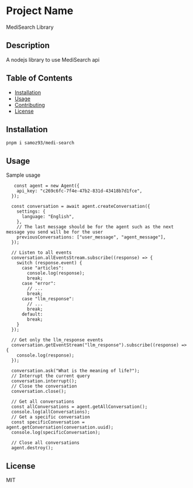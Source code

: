 # Project Name

MediSearch Library

## Description

A nodejs library to use MediSearch api

## Table of Contents

- [Installation](#installation)
- [Usage](#usage)
- [Contributing](#contributing)
- [License](#license)

## Installation

`pnpm i samoz93/medi-search`

## Usage

Sample usage

```
   const agent = new Agent({
    api_key: "c269c6fc-7f4e-47b2-831d-43418b7d1fce",
  });

  const conversation = await agent.createConversation({
    settings: {
      language: "English",
    },
    // The last message should be for the agent such as the next message you send will be for the user
    previousConversations: ["user_message", "agent_message"],
  });

  // Listen to all events
  conversation.allEventsStream.subscribe((response) => {
    switch (response.event) {
      case "articles":
        console.log(response);
        break;
      case "error":
        // ...
        break;
      case "llm_response":
        // ...
        break;
      default:
        break;
    }
  });

  // Get only the llm_response events
  conversation.getEventStream("llm_response").subscribe((response) => {
    console.log(response);
  });

  conversation.ask("What is the meaning of life?");
  // Interrupt the current query
  conversation.interrupt();
  // Close the conversation
  conversation.close();

  // Get all conversations
  const allConversations = agent.getAllConversation();
  console.log(allConversations);
  // Get a specific conversation
  const specificConversation = agent.getConversation(conversation.uuid);
  console.log(specificConversation);

  // Close all conversations
  agent.destroy();
```

## License

MIT
